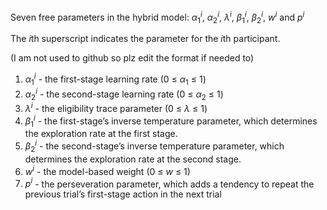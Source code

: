 Seven free parameters in the hybrid model: $α^i_1$, $α^i_2$, $λ^i$, $β^i_1$, $β^i_2$, $w^i$ and $p^i$

The $i$th superscript indicates the parameter for the $i$th participant. 

(I am not used to github so plz edit the format if needed to)

1. $α^i_1$ - the first-stage learning rate (0 $\leq$ $α_1$ $\leq$ 1)
2. $α^i_2$ - the second-stage learning rate (0 $\leq$ $α_2$ $\leq$ 1)
3. $λ^i$ - the eligibility trace parameter (0 $\leq$ $λ$ $\leq$ 1)
4. $β^i_1$ - the first-stage’s inverse temperature parameter, which determines the exploration rate at the first stage. 
5. $β^i_2$ - the second-stage’s inverse temperature parameter, which determines the exploration rate at the second stage. 
6. $w^i$ - the model-based weight (0 $\leq$ $w$ $\leq$ 1)
7. $p^i$ - the perseveration parameter, which adds a tendency to repeat the previous trial’s first-stage action in the next trial
